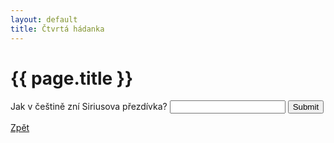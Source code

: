 ```yaml
---
layout: default
title: Čtvrtá hádanka
---
```

<div class="uvod">
<h1>{{ page.title }}</h1>

<p>
 <form name="myForm" onsubmit="return validateForm4()" method="post">
Jak v češtině zní Siriusova přezdívka? <input type="text" name="fname">
<input type="submit" value="Submit">
</form> 
</p>

 <a href="{{ site.baseurl }}//uvody/hp_uvod.html">Zpět</a>

 </div>
<script src="{{ site.baseurl }}//assets/js/hadanky_hp.js"></script> 